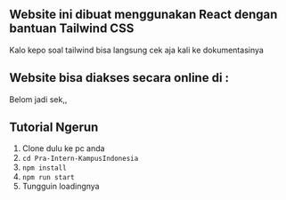 ## Website ini dibuat menggunakan React dengan bantuan Tailwind CSS

Kalo kepo soal tailwind bisa langsung cek aja kali ke dokumentasinya

## Website bisa diakses secara online di :

Belom jadi sek,,

## Tutorial Ngerun

1. Clone dulu ke pc anda
2. `cd Pra-Intern-KampusIndonesia`
3. `npm install`
4. `npm run start`
5. Tungguin loadingnya
